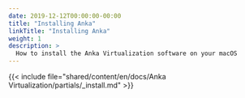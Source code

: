 ```yaml
---
date: 2019-12-12T00:00:00-00:00
title: "Installing Anka"
linkTitle: "Installing Anka"
weight: 1
description: >
  How to install the Anka Virtualization software on your macOS
---
```


{{< include file="shared/content/en/docs/Anka Virtualization/partials/_install.md" >}}
